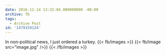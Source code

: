 ```yaml
---
date: 2016-11-14 13:32:04.000000000 -08:00
archive: fb
tags: 
  - Archive Post
id: '1479159124'
---
```


In non-political news, I just ordered a turkey.
{{< fb/images >}}
{{< fb/image src="image.jpg" />}}
{{< /fb/images >}}
